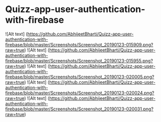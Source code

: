 # Quizz-app-user-authentication-with-firebase
![Alt text] (https://github.com/AbhijeetBharti/Quizz-app-user-authentication-with-firebase/blob/master/Screenshots/Screenshot_20190123-015909.png?raw=true)
![Alt text] (https://github.com/AbhijeetBharti/Quizz-app-user-authentication-with-firebase/blob/master/Screenshots/Screenshot_20190123-015955.png?raw=true)
![Alt text] (https://github.com/AbhijeetBharti/Quizz-app-user-authentication-with-firebase/blob/master/Screenshots/Screenshot_20190123-020005.png?raw=true)
![Alt text] (https://github.com/AbhijeetBharti/Quizz-app-user-authentication-with-firebase/blob/master/Screenshots/Screenshot_20190123-020024.png?raw=true)
![Alt text] (https://github.com/AbhijeetBharti/Quizz-app-user-authentication-with-firebase/blob/master/Screenshots/Screenshot_20190123-020031.png?raw=true)
